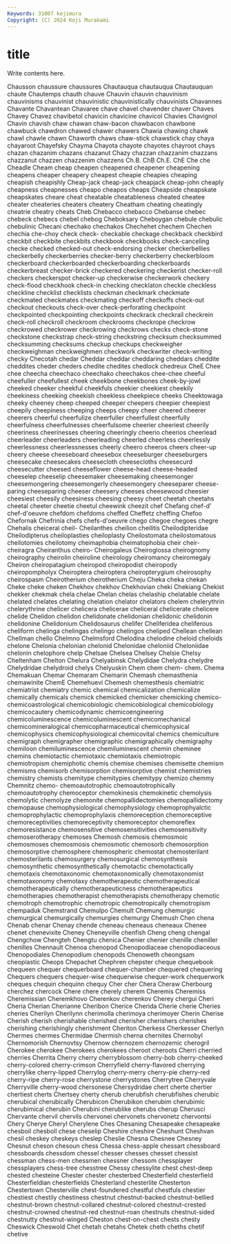 ```yaml
---
Keywords: 31007 kojimura
Copyright: (C) 2024 Koji Murakami
---
```


# title

Write contents here.



Chausson chaussure chaussures Chautauqua chautauqua Chautauquan chaute Chautemps chauth chauve
Chauvin chauvin chauvinism chauvinisms chauvinist chauvinistic chauvinistically chauvinists Chavannes Chavante
Chavantean Chavaree chave chavel chavender chaver Chaves Chavey Chavez chavibetol
chavicin chavicine chavicol Chavies Chavignol Chavin chavish chaw chawan chaw-bacon
chawbacon chawbone chawbuck chawdron chawed chawer chawers Chawia chawing chawk
chawl chawle chawn Chaworth chaws chaw-stick chawstick chay chaya chayaroot
Chayefsky Chayma Chayota chayote chayotes chayroot chays chazan chazanim chazans
chazanut Chazy chazzan chazzanim chazzans chazzanut chazzen chazzenim chazzens Ch.B.
ChB Ch.E. ChE Che che Cheadle Cheam cheap cheapen cheapened
cheapener cheapening cheapens cheaper cheapery cheapest cheapie cheapies cheaping cheapish
cheapishly Cheap-jack cheap-jack cheapjack cheap-john cheaply cheapness cheapnesses cheapo cheapos
cheaps Cheapside cheapskate cheapskates cheare cheat cheatable cheatableness cheated cheatee
cheater cheateries cheaters cheatery Cheatham cheating cheatingly cheatrie cheatry cheats
Cheb Chebacco chebacco Chebanse chebec chebeck chebecs chebel chebog Cheboksary
Cheboygan chebule chebulic chebulinic Checani chechako chechakos Chechehet chechem Chechen
chechia che-choy check check- checkable checkage checkback checkbird checkbit checkbite
checkbits checkbook checkbooks check-canceling checke checked checked-out check-endorsing checker checkerbellies
checkerbelly checkerberries checker-berry checkerberry checkerbloom checkerboard checkerboarded checkerboarding checkerboards checkerbreast
checker-brick checkered checkering checkerist checker-roll checkers checkerspot checker-up checkerwise checkerwork
checkery check-flood checkhook check-in checking checklaton checkle checkless checkline checklist
checklists checkman checkmark checkmate checkmated checkmates checkmating checkoff checkoffs check-out
checkout checkouts check-over check-perforating checkpoint checkpointed checkpointing checkpoints checkrack checkrail
checkrein check-roll checkroll checkroom checkrooms checkrope checkrow checkrowed checkrower checkrowing
checkrows checks check-stone checkstone checkstrap check-string checkstring checksum checksummed checksumming
checksums checkup checkups checkweigher checkweighman checkweighmen checkwork checkwriter check-writing checky
Checotah chedar Cheddar cheddar cheddaring cheddars cheddite cheddites cheder cheders
chedite chedites chedlock chedreux CheE Chee chee cheecha cheechaco cheechako
cheechakos chee-chee cheeful cheefuller cheefullest cheek cheekbone cheekbones cheek-by-jowl cheeked
cheeker cheekful cheekfuls cheekier cheekiest cheekily cheekiness cheeking cheekish cheekless
cheekpiece cheeks Cheektowaga cheeky cheeney cheep cheeped cheeper cheepers cheepier
cheepiest cheepily cheepiness cheeping cheeps cheepy cheer cheered cheerer cheerers
cheerful cheerfulize cheerfuller cheerfullest cheerfully cheerfulness cheerfulnesses cheerfulsome cheerier cheeriest
cheerily cheeriness cheerinesses cheering cheeringly cheerio cheerios cheerlead cheerleader cheerleaders
cheerleading cheerled cheerless cheerlessly cheerlessness cheerlessnesses cheerly cheero cheeros cheers
cheer-up cheery cheese cheeseboard cheesebox cheeseburger cheeseburgers cheesecake cheesecakes cheesecloth
cheesecloths cheesecurd cheesecutter cheesed cheeseflower cheese-head cheese-headed cheeselep cheeselip cheesemaker
cheesemaking cheesemonger cheesemongering cheesemongerly cheesemongery cheeseparer cheese-paring cheeseparing cheeser cheesery
cheeses cheesewood cheesier cheesiest cheesily cheesiness cheesing cheesy cheet cheetah
cheetahs cheetal cheeter cheetie cheetul cheewink cheezit chef Chefang chef-d'
chef-d'oeuvre chefdom chefdoms cheffed Cheffetz cheffing Chefoo Chefornak Chefrinia chefs
chefs-d'oeuvre chego chegoe chegoes chegre Chehalis cheiceral cheil- Cheilanthes cheilion
cheilitis Cheilodipteridae Cheilodipterus cheiloplasties cheiloplasty Cheilostomata cheilostomatous cheilotomies cheilotomy cheimaphobia
cheimatophobia cheir cheir- cheiragra Cheiranthus cheiro- Cheirogaleus Cheiroglossa cheirognomy cheirography
cheirolin cheiroline cheirology cheiromancy cheiromegaly Cheiron cheiropatagium cheiropod cheiropodist cheiropody
cheiropompholyx Cheiroptera cheiroptera cheiropterygium cheirosophy cheirospasm Cheirotherium cheirotherium Cheju Cheka
cheka chekan Cheke cheke cheken Chekhov chekhov Chekhovian cheki Chekiang
Chekist chekker chekmak chela chelae Chelan chelas chelaship chelatable chelate
chelated chelates chelating chelation chelator chelators chelem chelerythrin chelerythrine chelicer
chelicera chelicerae cheliceral chelicerate chelicere chelide Chelidon chelidon chelidonate chelidonian
chelidonic chelidonin chelidonine Chelidonium Chelidosaurus chelifer Cheliferidea cheliferous cheliform chelinga
chelingas chelingo chelingos cheliped Chellean chellean Chellman chello Chelmno Chelmsford
Chelodina chelodine cheloid cheloids chelone Chelonia chelonian chelonid Chelonidae cheloniid
Cheloniidae chelonin chelophore chelp Chelsae Chelsea Chelsey Chelsie Chelsy Cheltenham
Chelton Chelura Chelyabinsk Chelydidae Chelydra chelydre Chelydridae chelydroid chelys Chelyuskin
Chem chem chem- chem. Chema Chemakuan Chemar Chemaram Chemarin Chemash
chemasthenia chemawinite ChemE Chemehuevi Chemesh chemesthesis chemiatric chemiatrist chemiatry chemic
chemical chemicalization chemicalize chemically chemicals chemick chemicked chemicker chemicking chemico-
chemicoastrological chemicobiologic chemicobiological chemicobiology chemicocautery chemicodynamic chemicoengineering chemicoluminescence chemicoluminescent chemicomechanical
chemicomineralogical chemicopharmaceutical chemicophysical chemicophysics chemicophysiological chemicovital chemics chemiculture chemigraph chemigrapher
chemigraphic chemigraphically chemigraphy chemiloon chemiluminescence chemiluminescent chemin cheminee chemins chemiotactic
chemiotaxic chemiotaxis chemiotropic chemiotropism chemiphotic chemis chemise chemises chemisette chemism
chemisms chemisorb chemisorption chemisorptive chemist chemistries chemistry chemists chemitype chemitypies
chemitypy chemizo chemmy Chemnitz chemo- chemoautotrophic chemoautotrophically chemoautotrophy chemoceptor chemokinesis
chemokinetic chemolysis chemolytic chemolyze chemonite chemopallidectomies chemopallidectomy chemopause chemophysiological chemophysiology
chemoprophyalctic chemoprophylactic chemoprophylaxis chemoreception chemoreceptive chemoreceptivities chemoreceptivity chemoreceptor chemoreflex chemoresistance
chemosensitive chemosensitivities chemosensitivity chemoserotherapy chemoses Chemosh chemosis chemosmoic chemosmoses chemosmosis
chemosmotic chemosorb chemosorption chemosorptive chemosphere chemospheric chemostat chemosterilant chemosterilants chemosurgery
chemosurgical chemosynthesis chemosynthetic chemosynthetically chemotactic chemotactically chemotaxis chemotaxonomic chemotaxonomically chemotaxonomist
chemotaxonomy chemotaxy chemotherapeutic chemotherapeutical chemotherapeutically chemotherapeuticness chemotherapeutics chemotherapies chemotherapist chemotherapists
chemotherapy chemotic chemotroph chemotrophic chemotropic chemotropically chemotropism chempaduk Chemstrand Chemulpo
Chemult Chemung chemurgic chemurgical chemurgically chemurgies chemurgy Chemush Chen chena
Chenab chenar Chenay chende cheneau cheneaus cheneaux Chenee chenet chenevixite
Cheney Cheneyville chenfish Cheng cheng chengal Chengchow Chengteh Chengtu chenica
Chenier chenier chenille cheniller chenilles Chennault Chenoa chenopod Chenopodiaceae chenopodiaceous
Chenopodiales Chenopodium chenopods Chenoweth cheongsam cheoplastic Cheops Chepachet Chephren chepster
cheque chequebook chequeen chequer chequerboard chequer-chamber chequered chequering Chequers chequers
chequer-wise chequerwise chequer-work chequerwork cheques chequin chequinn chequy Cher cher
Chera Cheraw Cherbourg cherchez chercock Chere chere cherely cherem Cheremis
Cheremiss Cheremissian Cheremkhovo Cherenkov cherenkov Cherey chergui Cheri Cheria Cherian
Cherianne Cheribon Cherice Cherida Cherie cherie Cheries cheries Cherilyn Cherilynn
cherimolla cherimoya cherimoyer Cherin Cherise Cherish cherish cherishable cherished cherisher
cherishers cherishes cherishing cherishingly cherishment Cheriton Cherkess Cherkesser Cherlyn Chermes
chermes Chermidae Chermish cherna chernites Chernobyl Chernomorish Chernovtsy Chernow chernozem
chernozemic cherogril Cherokee cherokee Cherokees cherokees cheroot cheroots Cherri cherried
cherries Cherrita Cherry cherry cherryblossom cherry-bob cherry-cheeked cherry-colored cherry-crimson Cherryfield
cherry-flavored cherrying cherrylike cherry-lipped Cherrylog cherry-merry cherry-pie cherry-red cherry-ripe cherry-rose
cherrystone cherrystones Cherrytree Cherryvale Cherryville cherry-wood chersonese Chersydridae chert cherte
chertier chertiest cherts Chertsey cherty cherub cherubfish cherubfishes cherubic cherubical
cherubically Cherubicon Cherubikon cherubim cherubimic cherubimical cherubin Cherubini cherublike cherubs
cherup Cherusci Chervante chervil chervils chervonei chervonets chervonetz chervontsi Chery
Cherye Cheryl Cherylene Ches Chesaning Chesapeake chesapeake chesboil chesboll chese
cheselip Cheshire cheshire Cheshunt Cheshvan chesil cheskey cheskeys cheslep Cheslie
Chesna Chesnee Chesney Chesnut cheson chesoun chess Chessa chess-apple chessart
chessboard chessboards chessdom chessel chesser chesses chesset chessist chessman chess-men
chessmen chessner chessom chessplayer chessplayers chess-tree chesstree Chessy chessylite chest
chest-deep chested chesteine Chester chester chesterbed Chesterfield chesterfield Chesterfieldian chesterfields
Chesterland chesterlite Chesterton Chestertown Chesterville chest-foundered chestful chestfuls chestier chestiest
chestily chestiness chestnut chestnut-backed chestnut-bellied chestnut-brown chestnut-collared chestnut-colored chestnut-crested chestnut-crowned
chestnut-red chestnut-roan chestnuts chestnut-sided chestnutty chestnut-winged Cheston chest-on-chest chests chesty
Cheswick Cheswold Chet chetah chetahs Chetek cheth cheths chetif chetive
